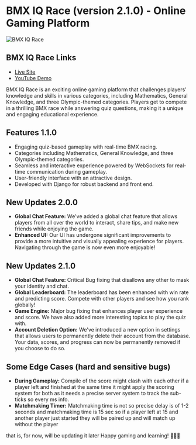 # BMX IQ Race (version 2.1.0) - Online Gaming Platform

![BMX IQ Race](https://i.ibb.co/XjKBnKg/circle-logo-1.png)

## BMX IQ Race Links

- [Live Site](http://bmxrace.uk.to/)
- [YouTube Demo](https://youtu.be/0RVEKCt_jwU)

BMX IQ Race is an exciting online gaming platform that challenges players' knowledge and skills in various categories, including Mathematics, General Knowledge, and three Olympic-themed categories. Players get to compete in a thrilling BMX race while answering quiz questions, making it a unique and engaging educational experience.

## Features 1.1.0

- Engaging quiz-based gameplay with real-time BMX racing.
- Categories including Mathematics, General Knowledge, and three Olympic-themed categories.
- Seamless and interactive experience powered by WebSockets for real-time communication during gameplay.
- User-friendly interface with an attractive design.
- Developed with Django for robust backend and front end.

## New Updates 2.0.0

- **Global Chat Feature:** We've added a global chat feature that allows players from all over the world to interact, share tips, and make new friends while enjoying the game.
- **Enhanced UI:** Our UI has undergone significant improvements to provide a more intuitive and visually appealing experience for players. Navigating through the game is now even more enjoyable!

## New Updates 2.1.0

- **Global Chat Feature:** Critical Bug fixing that disallows any other to mask your identity and chat.
- **Global Leaderboard:** The leaderboard has been enhanced with win rate and predicting score. Compete with other players and see how you rank globally!
- **Game Engine:** Major bug fixing that enhances player user experience and score. We have also added more interesting topics to play the quiz with.
- **Account Deletion Option:** We've introduced a new option in settings that allows users to permanently delete their account from the database. Your data, scores, and progress can now be permanently removed if you choose to do so.

## Some Edge Cases (hard and sensitive bugs)
- **During Gameplay:** Compile of the score might clash with each other if a player left and finished at the same time it might apply the scoring system for both as  it needs a precise server system to track the sub-ticks so every ms info.
- **Matchmaking Timer:** Matchmaking time is not so precise delay is of 1-2 seconds and matchmaking time is 15 sec so if a player left at 15 and another player just started they will be paired up and will match up without the player

that is, for now, will be updating it later
Happy gaming and learning! 🚀🚴‍♂️
